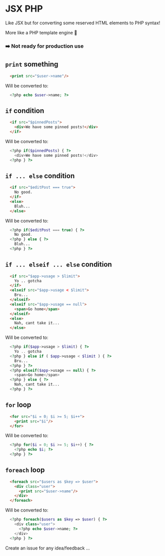# JSX PHP
Like JSX but for converting some reserved HTML elements to PHP syntax!

More like a PHP template engine 🤨

### ➡️ Not ready for production use

## `print` something
```html
  <print src="$user->name"/>
```
Will be converted to:
```php
  <?php echo $user->name; ?>
```

## `if` condition
```html
  <if src="$pinnedPosts">
    <div>We have some pinned posts!</div>
  </if>
```
Will be converted to:
```php
  <?php if($pinnedPosts) { ?>
    <div>We have some pinned posts!</div>
  <?php } ?>
```

## `if ... else` condition
```html
  <if src="$editPost === true">
    No good.
  </if>
  <else>
    Bluh...
  </else>
```
Will be converted to:
```php
  <?php if($editPost === true) { ?>
    No good.
  <?php } else { ?>
    Bluh...
  <?php } ?>
```

## `if ... elseif ... else` condition
```html
  <if src="$app->usage > $limit">
    Yo .. gotcha
  </if>
  <elseif src="$app->usage < $limit">
    Bru...
  </elseif>
  <elseif src="$app->usage == null">
    <span>Go home</span>
  </elseif>
  <else>
    Nah, cant take it...
  </else>
```
Will be converted to:
```php
  <?php if($app->usage > $limit) { ?>
    Yo .. gotcha
  <?php } else if ( $app->usage < $limit ) { ?>
    Bru...
  <?php } ?>
  <?php elseif($app->usage == null) { ?>
    <span>Go home</span>
  <?php } else { ?>
    Nah, cant take it...
  <?php } ?>
```

## `for` loop
```html
  <for src="$i = 0; $i >= 5; $i++">
    <print src="$i"/>
  </for>
```
Will be converted to:
```php
  <?php for($i = 0; $i >= 5; $i++) { ?>
    <?php echo $i; ?>
  <?php } ?>
```

## `foreach` loop
```html
  <foreach src="$users as $key => $user">
    <div class="user">
      <print src="$user->name"/>
    </div>
  </foreach>
```
Will be converted to:
```php
  <?php foreach($users as $key => $user) { ?>
    <div class="user">
      <?php echo $user->name; ?>
    </div>
  <?php } ?>
```

Create an issue for any idea/feedback ...